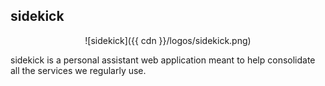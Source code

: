 ## sidekick

<center>![sidekick]({{ cdn }}/logos/sidekick.png)</center>

sidekick is a personal assistant web application meant to help consolidate all the services we regularly use.
